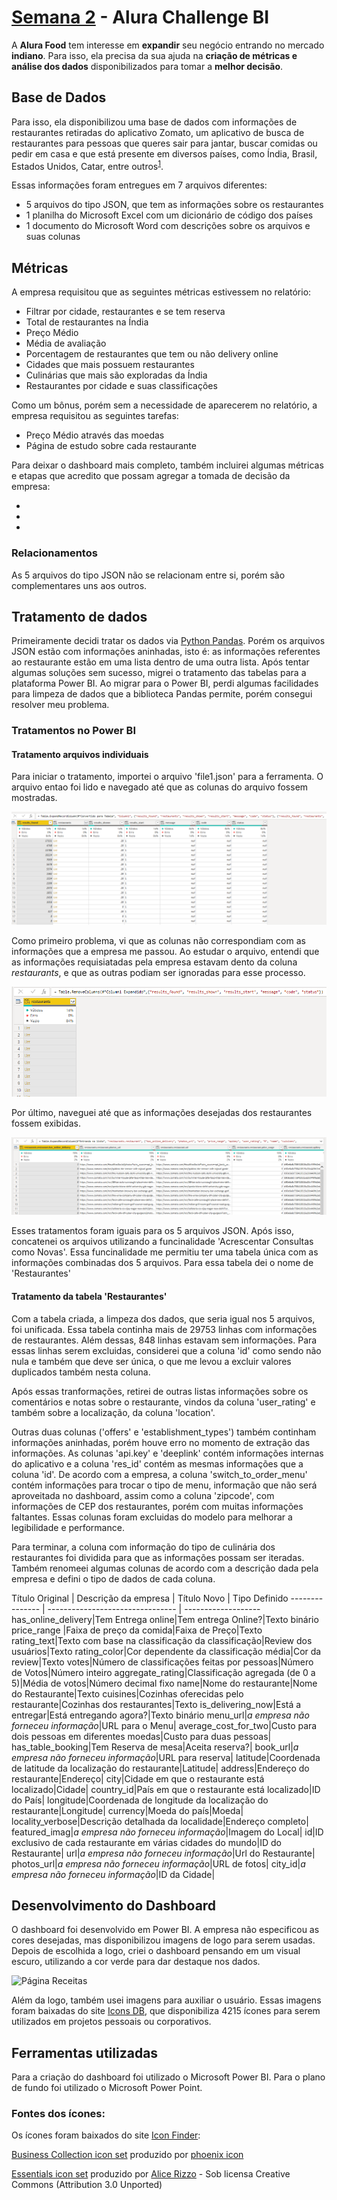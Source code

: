 # [Semana 2](https://bit.ly/Semana2_Alura) - Alura Challenge BI

A **Alura Food** tem interesse em **expandir** seu negócio entrando no mercado **indiano**. Para isso, ela precisa da sua ajuda na **criação de métricas e análise dos dados** disponibilizados para tomar a **melhor decisão**.

## Base de Dados

Para isso, ela disponibilizou uma base de dados com informações de restaurantes retiradas do aplicativo Zomato, um aplicativo de busca de restaurantes para pessoas que queres sair para jantar, buscar comidas ou pedir em casa e que está presente em diversos países, como Índia, Brasil, Estados Unidos, Catar, entre outros<sup>[1](https://pt.wikipedia.org/wiki/Zomato)</sup>.

Essas informações foram entregues em 7 arquivos diferentes:

- 5 arquivos do tipo JSON, que tem as informações sobre os restaurantes
- 1 planilha do Microsoft Excel com um dicionário de código dos países
- 1 documento do Microsoft Word com descrições sobre os arquivos e suas colunas

## Métricas

A empresa requisitou que as seguintes métricas estivessem no relatório:

- Filtrar por cidade, restaurantes e se tem reserva
- Total de restaurantes na Índia
- Preço Médio
- Média de avaliação
- Porcentagem de restaurantes que tem ou não delivery online
- Cidades que mais possuem restaurantes
- Culinárias que mais são exploradas da Índia
- Restaurantes por cidade e suas classificações

Como um bônus, porém sem a necessidade de aparecerem no relatório, a empresa requisitou as seguintes tarefas:

- Preço Médio através das moedas
- Página de estudo sobre cada restaurante

Para deixar o dashboard mais completo, também incluirei algumas métricas e etapas que acredito que possam agregar a tomada de decisão da empresa:

-
-
-


### Relacionamentos

As 5 arquivos do tipo JSON não se relacionam entre si, porém são complementares uns aos outros.

## Tratamento de dados

Primeiramente decidi tratar os dados via [Python Pandas](https://pandas.pydata.org/). Porém os arquivos JSON estão com informações aninhadas, isto é: as informações referentes ao restaurante estão em uma lista dentro de uma outra lista. Após tentar algumas soluções sem sucesso, migrei o tratamento das tabelas para a plataforma Power BI. Ao migrar para o Power BI, perdi algumas facilidades para limpeza de dados que a biblioteca Pandas permite, porém consegui resolver meu problema.

### Tratamentos no Power BI

#### Tratamento arquivos individuais
Para iniciar o tratamento, importei o arquivo 'file1.json' para a ferramenta. O arquivo entao foi lido e navegado até que as colunas do arquivo fossem mostradas.

![Primeira Etapa](https://github.com/vinicius-pf/BI_Challenge_2/blob/main/Semana%202/Screenshots/Documenta%C3%A7%C3%A3o%20Tratamento/expandindo%20a%20coluna.PNG?raw=true)

Como primeiro problema, vi que as colunas não correspondiam com as informações que a empresa me passou. Ao estudar o arquivo, entendi que as informações requisiatadas pela empresa estavam dento da coluna *restaurants*, e que as outras podiam ser ignoradas para esse processo.

![Segunda Etapa](https://github.com/vinicius-pf/BI_Challenge_2/blob/main/Semana%202/Screenshots/Documenta%C3%A7%C3%A3o%20Tratamento/informa%C3%A7%C3%A3o%20dos%20restaurantes.PNG?raw=true)

Por último, naveguei até que as informações desejadas dos restaurantes fossem exibidas.

![Terceira Etapa](https://github.com/vinicius-pf/BI_Challenge_2/blob/main/Semana%202/Screenshots/Documenta%C3%A7%C3%A3o%20Tratamento/informa%C3%A7%C3%B5es%20completas.PNG?raw=true)

Esses tratamentos foram iguais para os 5 arquivos JSON. Após isso, concatenei os arquivos utilizando a funcinalidade 'Acrescentar Consultas como Novas'. Essa funcinalidade me permitiu ter uma tabela única com as informações combinadas dos 5 arquivos. Para essa tabela dei o nome de 'Restaurantes'

#### Tratamento da tabela 'Restaurantes'

Com a tabela criada, a limpeza dos dados, que seria igual nos 5 arquivos, foi unificada. Essa tabela continha mais de 29753 linhas com informações de restaurantes. Além dessas, 848 linhas estavam sem informações. Para essas linhas serem excluidas, considerei que a coluna 'id' como sendo não nula e também que deve ser única, o que me levou a excluir valores duplicados também nesta coluna.

Após essas tranformações, retirei de outras listas informações sobre os comentários e notas sobre o restaurante, vindos da coluna 'user_rating' e também sobre a localização, da coluna 'location'. 

Outras duas colunas ('offers' e 'establishment_types') também continham informações aninhadas, porém houve erro no momento de extração das informações. As colunas 'api.key' e 'deeplink' contém informações internas do aplicativo e a coluna 'res_id' contém as mesmas informações que a coluna 'id'. De acordo com a empresa, a coluna 'switch_to_order_menu' contém informações para trocar o tipo de menu, informação que não será aproveitada no dashboard, assim como a coluna 'zipcode', com informações de CEP dos restaurantes, porém com muitas informações faltantes. Essas colunas foram excluidas do modelo para melhorar a legibilidade e performance. 

Para terminar, a coluna com informação do tipo de culinária dos restaurantes foi dividida para que as informações possam ser iteradas. Também renomeei algumas colunas de acordo com a descrição dada pela empresa e defini o tipo de dados de cada coluna.

Título Original | Descrição da empresa | Título Novo | Tipo Definido
--------------- | -------------------------------- | -------------------
has_online_delivery|Tem Entrega online|Tem entrega Online?|Texto binário
price_range |Faixa de preço da comida|Faixa de Preço|Texto
rating_text|Texto com base na classificação da classificação|Review dos usuários|Texto
rating_color|Cor dependente da classificação média|Cor da review|Texto
votes|Número de classificações feitas por pessoas|Número de Votos|Número inteiro
aggregate_rating|Classificação agregada (de 0 a 5)|Média de votos|Número decimal fixo
name|Nome do restaurante|Nome do Restaurante|Texto
cuisines|Cozinhas oferecidas pelo restaurante|Cozinhas dos restaurantes|Texto
is_delivering_now|Está a entregar|Está entregando agora?|Texto binário
menu_url|*a empresa não forneceu informação*|URL para o Menu|
average_cost_for_two|Custo para dois pessoas em diferentes moedas|Custo para duas pessoas|
has_table_booking|Tem Reserva de mesa|Aceita reserva?|
book_url|*a empresa não forneceu informação*|URL para reserva|
latitude|Coordenada de latitude da localização do restaurante|Latitude|
address|Endereço do restaurante|Endereço|
city|Cidade em que o restaurante está localizado|Cidade|
country_id|País em que o restaurante está localizado|ID do País|
longitude|Coordenada de longitude da localização do restaurante|Longitude|
currency|Moeda do país|Moeda|
locality_verbose|Descrição detalhada da localidade|Endereço completo|
featured_imag|*a empresa não forneceu informação*|Imagem do Local|
id|ID exclusivo de cada restaurante em várias cidades do mundo|ID do Restaurante|
url|*a empresa não forneceu informação*|Url do Restaurante|
photos_url|*a empresa não forneceu informação*|URL de fotos|
city_id|*a empresa não forneceu informação*|ID da Cidade|



## Desenvolvimento do Dashboard

O dashboard foi desenvolvido em Power BI. A empresa não especificou as cores desejadas, mas disponibilizou imagens de logo para serem usadas. Depois de escolhida a logo, criei o dashboard pensando em um visual escuro, utilizando a cor verde para dar destaque nos dados.

![Página Receitas](https://github.com/vinicius-pf/BI_Challenge_2/blob/main/Semana%201/Screenshots/P%C3%A1gina%20de%20receita%20Atores.PNG?raw=true)

Além da logo, também usei imagens para auxiliar o usuário. Essas imagens foram baixadas do site [Icons DB](https://www.iconsdb.com/), que disponibiliza 4215 ícones para serem utilizados em projetos pessoais ou corporativos.


  
## Ferramentas utilizadas
  Para a criação do dashboard foi utilizado o Microsoft Power BI. Para o plano de fundo foi utilizado o Microsoft Power Point. 
  
  ### Fontes dos ícones:
  
  Os ícones foram baixados do site [Icon Finder](https://www.iconfinder.com):

  [Business Collection icon set](https://www.iconfinder.com/iconsets/business-collection-2027) produzido por [phoenix icon](https://www.iconfinder.com/phoenixicon)

  [Essentials icon set](https://www.iconfinder.com/iconsets/essentials-9) produzido por [Alice Rizzo](https://www.iconfinder.com/AliceR) - Sob licensa Creative Commons (Attribution 3.0 Unported)


